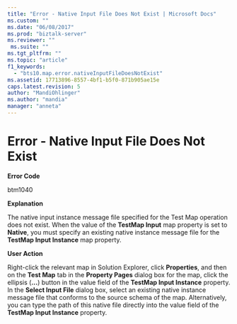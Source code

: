 ```yaml
---
title: "Error - Native Input File Does Not Exist | Microsoft Docs"
ms.custom: ""
ms.date: "06/08/2017"
ms.prod: "biztalk-server"
ms.reviewer: ""
 ms.suite: ""
ms.tgt_pltfrm: ""
ms.topic: "article"
f1_keywords: 
  - "bts10.map.error.nativeInputFileDoesNotExist"
ms.assetid: 17713896-8557-4bf1-b5f0-871b905ae15e
caps.latest.revision: 5
author: "MandiOhlinger"
ms.author: "mandia"
manager: "anneta"
---
```

# Error - Native Input File Does Not Exist
**Error Code**  
  
 btm1040  
  
 **Explanation**  
  
 The native input instance message file specified for the Test Map operation does not exist. When the value of the **TestMap Input** map property is set to **Native**, you must specify an existing native instance message file for the **TestMap Input Instance** map property.  
  
 **User Action**  
  
 Right-click the relevant map in Solution Explorer, click **Properties**, and then on the **Test Map** tab in the **Property Pages** dialog box for the map, click the ellipsis (**...**) button in the value field of the **TestMap Input Instance** property. In the **Select Input File** dialog box, select an existing native instance message file that conforms to the source schema of the map. Alternatively, you can type the path of this native file directly into the value field of the **TestMap Input Instance** property.